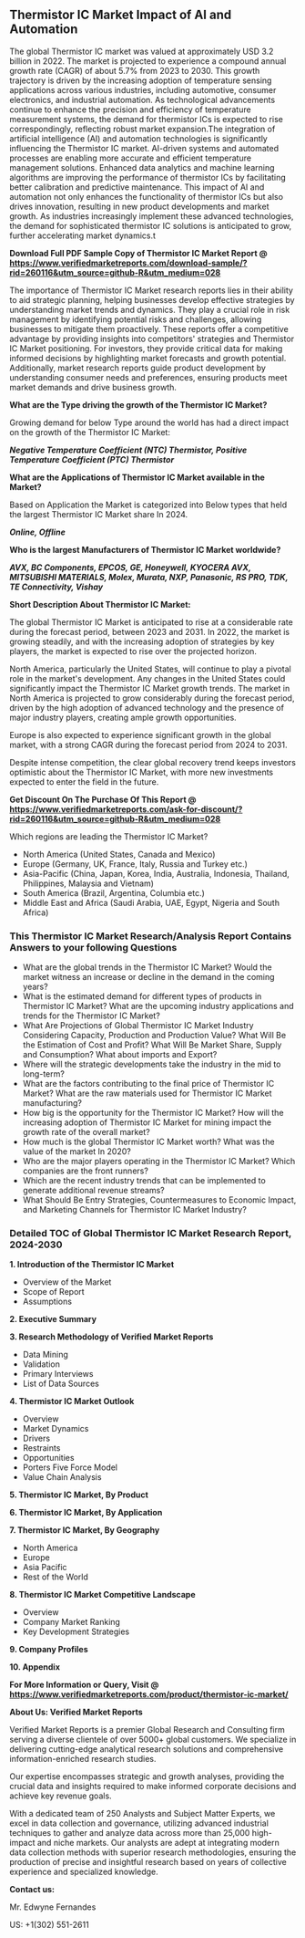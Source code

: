<h2>Thermistor IC Market Impact of AI and Automation</h2>The global Thermistor IC market was valued at approximately USD 3.2 billion in 2022. The market is projected to experience a compound annual growth rate (CAGR) of about 5.7% from 2023 to 2030. This growth trajectory is driven by the increasing adoption of temperature sensing applications across various industries, including automotive, consumer electronics, and industrial automation. As technological advancements continue to enhance the precision and efficiency of temperature measurement systems, the demand for thermistor ICs is expected to rise correspondingly, reflecting robust market expansion.The integration of artificial intelligence (AI) and automation technologies is significantly influencing the Thermistor IC market. AI-driven systems and automated processes are enabling more accurate and efficient temperature management solutions. Enhanced data analytics and machine learning algorithms are improving the performance of thermistor ICs by facilitating better calibration and predictive maintenance. This impact of AI and automation not only enhances the functionality of thermistor ICs but also drives innovation, resulting in new product developments and market growth. As industries increasingly implement these advanced technologies, the demand for sophisticated thermistor IC solutions is anticipated to grow, further accelerating market dynamics.t</p><p id="" class=""><strong>Download Full PDF Sample Copy of Thermistor IC Market Report @ <a href="https://www.verifiedmarketreports.com/download-sample/?rid=260116&utm_source=github-R&utm_medium=028" target="_blank">https://www.verifiedmarketreports.com/download-sample/?rid=260116&utm_source=github-R&utm_medium=028</a></strong></p><p>The importance of&nbsp;Thermistor IC Market research reports lies in their ability to aid strategic planning, helping businesses develop effective strategies by understanding market trends and dynamics. They play a crucial role in risk management by identifying potential risks and challenges, allowing businesses to mitigate them proactively. These reports offer a competitive advantage by providing insights into competitors' strategies and Thermistor IC Market positioning. For investors, they provide critical data for making informed decisions by highlighting market forecasts and growth potential. Additionally, market research reports guide product development by understanding consumer needs and preferences, ensuring products meet market demands and drive business growth.</p><p><strong>What are the&nbsp;Type driving the growth of the Thermistor IC Market?</strong></p><p id="" class="">Growing demand for below Type around the world has had a direct impact on the growth of the Thermistor IC Market:</p><em><strong>Negative Temperature Coefficient (NTC) Thermistor, Positive Temperature Coefficient (PTC) Thermistor</strong></em></p><strong>What are the&nbsp;Applications&nbsp;of Thermistor IC Market available in the Market?</strong></p><p id="" class="">Based on Application the Market is categorized into Below types that held the largest Thermistor IC Market share In 2024.</p><em><strong>Online, Offline</strong></em></p><strong>Who is the largest Manufacturers of Thermistor IC Market worldwide?</strong></p><p><em><strong>AVX, BC Components, EPCOS, GE, Honeywell, KYOCERA AVX, MITSUBISHI MATERIALS, Molex, Murata, NXP, Panasonic, RS PRO, TDK, TE Connectivity, Vishay</strong></em></p><p id="" class=""><strong>Short Description About Thermistor IC Market:</strong></p><p>The global Thermistor IC Market is anticipated to rise at a considerable rate during the forecast period, between 2023 and 2031. In 2022, the market is growing steadily, and with the increasing adoption of strategies by key players, the market is expected to rise over the projected horizon.</p><p>North America, particularly the United States, will continue to play a pivotal role in the market's development. Any changes in the United States could significantly impact the Thermistor IC Market growth trends. The market in North America is projected to grow considerably during the forecast period, driven by the high adoption of advanced technology and the presence of major industry players, creating ample growth opportunities.</p><p>Europe is also expected to experience significant growth in the global market, with a strong CAGR during the forecast period from 2024 to 2031.</p><p>Despite intense competition, the clear global recovery trend keeps investors optimistic about the Thermistor IC Market, with more new investments expected to enter the field in the future.</p><p id="" class=""><strong>Get Discount On The Purchase Of This Report @ <a href="https://www.verifiedmarketreports.com/ask-for-discount/?rid=260116&utm_source=github-R&utm_medium=028" target="_blank">https://www.verifiedmarketreports.com/ask-for-discount/?rid=260116&utm_source=github-R&utm_medium=028</a></strong></p>Which regions are leading the Thermistor IC Market?</p><ul><li>North America (United States, Canada and Mexico)</li><li>Europe (Germany, UK, France, Italy, Russia and Turkey etc.)</li><li>Asia-Pacific (China, Japan, Korea, India, Australia, Indonesia, Thailand, Philippines, Malaysia and Vietnam)</li><li>South America (Brazil, Argentina, Columbia etc.)</li><li>Middle East and Africa (Saudi Arabia, UAE, Egypt, Nigeria and South Africa)</li></ul><h3 id="" class="">This Thermistor IC Market Research/Analysis Report Contains Answers to your following Questions</h3><ul><li>What are the global trends in the Thermistor IC Market? Would the market witness an increase or decline in the demand in the coming years?</li><li>What is the estimated demand for different types of products in Thermistor IC Market? What are the upcoming industry applications and trends for the Thermistor IC Market?</li><li>What Are Projections of Global Thermistor IC Market Industry Considering Capacity, Production and Production Value? What Will Be the Estimation of Cost and Profit? What Will Be Market Share, Supply and Consumption? What about imports and Export?</li><li>Where will the strategic developments take the industry in the mid to long-term?</li><li>What are the factors contributing to the final price of Thermistor IC Market? What are the raw materials used for Thermistor IC Market manufacturing?</li><li>How big is the opportunity for the Thermistor IC Market? How will the increasing adoption of Thermistor IC Market for mining impact the growth rate of the overall market?</li><li>How much is the global Thermistor IC Market worth? What was the value of the market In 2020?</li><li>Who are the major players operating in the Thermistor IC Market? Which companies are the front runners?</li><li>Which are the recent industry trends that can be implemented to generate additional revenue streams?</li><li>What Should Be Entry Strategies, Countermeasures to Economic Impact, and Marketing Channels for Thermistor IC Market Industry?</li></ul><h3 id="" class="">Detailed TOC of Global Thermistor IC Market Research Report, 2024-2030</h3><p id="" class=""><strong>1. Introduction of the Thermistor IC Market</strong></p><ul><li>Overview of the Market</li><li>Scope of Report</li><li>Assumptions</li></ul><p id="" class=""><strong>2. Executive Summary</strong></p><p id="" class=""><strong>3. Research Methodology of Verified Market Reports</strong></p><ul><li>Data Mining</li><li>Validation</li><li>Primary Interviews</li><li>List of Data Sources</li></ul><p id="" class=""><strong>4. Thermistor IC Market Outlook</strong></p><ul><li>Overview</li><li>Market Dynamics</li><li>Drivers</li><li>Restraints</li><li>Opportunities</li><li>Porters Five Force Model</li><li>Value Chain Analysis</li></ul><p id="" class=""><strong>5. Thermistor IC Market, By Product</strong></p><p id="" class=""><strong>6. Thermistor IC Market, By Application</strong></p><p id="" class=""><strong>7. Thermistor IC Market, By Geography</strong></p><ul><li>North America</li><li>Europe</li><li>Asia Pacific</li><li>Rest of the World</li></ul><p id="" class=""><strong>8. Thermistor IC Market Competitive Landscape</strong></p><ul><li>Overview</li><li>Company Market Ranking</li><li>Key Development Strategies</li></ul><p id="" class=""><strong>9. Company Profiles</strong></p><p id="" class=""><strong>10. Appendix</strong></p><p id="" class=""><strong>For More Information or Query, Visit @ <a href="https://www.verifiedmarketreports.com/product/thermistor-ic-market/" target="_blank">https://www.verifiedmarketreports.com/product/thermistor-ic-market/</a></strong></p><p id="" class=""><strong>About Us: Verified Market Reports</strong></p><p id="" class="">Verified Market Reports is a premier Global Research and Consulting firm serving a diverse clientele of over 5000+ global customers. We specialize in delivering cutting-edge analytical research solutions and comprehensive information-enriched research studies.</p><p id="" class="">Our expertise encompasses strategic and growth analyses, providing the crucial data and insights required to make informed corporate decisions and achieve key revenue goals.</p><p id="" class="">With a dedicated team of 250 Analysts and Subject Matter Experts, we excel in data collection and governance, utilizing advanced industrial techniques to gather and analyze data across more than 25,000 high-impact and niche markets. Our analysts are adept at integrating modern data collection methods with superior research methodologies, ensuring the production of precise and insightful research based on years of collective experience and specialized knowledge.</p><p id="" class=""><strong>Contact us:</strong></p><p id="" class="">Mr. Edwyne Fernandes</p><p id="" class="">US: +1(302) 551-2611</p>